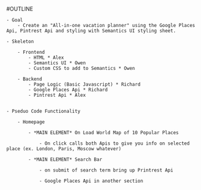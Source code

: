 #OUTLINE
    
    - Goal 
        - Create an "All-in-one vacation planner" using the Google Places Api, Pintrest Api and styling with Semantics UI styling sheet.

    - Skeleton

        - Frontend
            - HTML * Alex
            - Semantics UI * Owen
            - Custom CSS to add to Semantics * Owen

        - Backend
            - Page Logic (Basic Javascript) * Richard
            - Google Places Api * Richard
            - Pintrest Api * Alex

        
    - Pseduo Code Functionality

        - Homepage
            
            - *MAIN ELEMENT* On Load World Map of 10 Popular Places 
                
                - On click calls both Apis to give you info on selected place (ex. London, Paris, Moscow whatever)
            
            - *MAIN ELEMENT* Search Bar

                - on submit of search term bring up Printrest Api 
                
                - Google Places Api in another section


    

